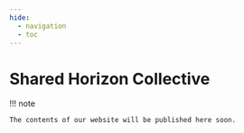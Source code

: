 ```yaml
---
hide:
  - navigation
  - toc
---
```


# Shared Horizon Collective

!!! note

    The contents of our website will be published here soon.
